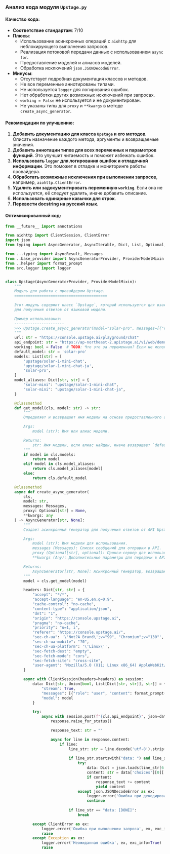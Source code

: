 ### **Анализ кода модуля `Upstage.py`**

#### **Качество кода:**

- **Соответствие стандартам**: 7/10
- **Плюсы**:
  - Использование асинхронных операций с `aiohttp` для неблокирующего выполнения запросов.
  - Реализация потоковой передачи данных с использованием `async for`.
  - Предоставление моделей и алиасов моделей.
  - Обработка исключений `json.JSONDecodeError`.
- **Минусы**:
  - Отсутствует подробная документация классов и методов.
  - Не все переменные аннотированы типами.
  - Не используется `logger` для логирования ошибок.
  - Нет обработки других возможных исключений при запросах.
  - `working = False` не используется и не документирован.
  - Не указаны типы для `proxy` и `**kwargs` в методе `create_async_generator`.

#### **Рекомендации по улучшению:**

1. **Добавить документацию для класса `Upstage` и его методов**. Описать назначение каждого метода, аргументы и возвращаемые значения.
2. **Добавить аннотации типов для всех переменных и параметров функций**. Это улучшит читаемость и поможет избежать ошибок.
3. **Использовать `logger` для логирования ошибок и отладочной информации**. Это поможет в отладке и мониторинге работы провайдера.
4. **Обработать возможные исключения при выполнении запросов**, например, `aiohttp.ClientError`.
5. **Удалить или задокументировать переменную `working`**. Если она не используется, её следует удалить, иначе добавить описание.
6. **Использовать одинарные кавычки для строк**.
7. **Перевести docstring на русский язык**.

#### **Оптимизированный код:**

```python
from __future__ import annotations

from aiohttp import ClientSession, ClientError
import json
from typing import AsyncGenerator, AsyncIterable, Dict, List, Optional, Union

from ...typing import AsyncResult, Messages
from ..base_provider import AsyncGeneratorProvider, ProviderModelMixin
from ..helper import format_prompt
from src.logger import logger


class Upstage(AsyncGeneratorProvider, ProviderModelMixin):
    """
    Модуль для работы с провайдером Upstage.
    =========================================

    Этот модуль содержит класс `Upstage`, который используется для взаимодействия с API Upstage
    для получения ответов от языковой модели.

    Пример использования:
    ----------------------
    >>> Upstage.create_async_generator(model="solar-pro", messages=[{"role": "user", "content": "Hello"}])
    """
    url: str = "https://console.upstage.ai/playground/chat"
    api_endpoint: str = "https://ap-northeast-2.apistage.ai/v1/web/demo/chat/completions"
    working: bool = False  # TODO: Что это за переменная? Если не используется - удалить
    default_model: str = 'solar-pro'
    models: List[str] = [
        'upstage/solar-1-mini-chat',
        'upstage/solar-1-mini-chat-ja',
        'solar-pro',
    ]
    model_aliases: Dict[str, str] = {
        "solar-mini": "upstage/solar-1-mini-chat",
        "solar-mini": "upstage/solar-1-mini-chat-ja",
    }

    @classmethod
    def get_model(cls, model: str) -> str:
        """
        Определяет и возвращает имя модели на основе предоставленного алиаса или имени.

        Args:
            model (str): Имя или алиас модели.

        Returns:
            str: Имя модели, если алиас найден, иначе возвращает `default_model`.
        """
        if model in cls.models:
            return model
        elif model in cls.model_aliases:
            return cls.model_aliases[model]
        else:
            return cls.default_model

    @classmethod
    async def create_async_generator(
        cls,
        model: str,
        messages: Messages,
        proxy: Optional[str] = None,
        **kwargs: any
    ) -> AsyncGenerator[str, None]:
        """
        Создает асинхронный генератор для получения ответов от API Upstage.

        Args:
            model (str): Имя модели для использования.
            messages (Messages): Список сообщений для отправки в API.
            proxy (Optional[str], optional): Прокси-сервер для использования. По умолчанию `None`.
            **kwargs (Any): Дополнительные параметры для передачи в API.

        Returns:
            AsyncGenerator[str, None]: Асинхронный генератор, возвращающий текст ответа от API.
        """
        model = cls.get_model(model)

        headers: Dict[str, str] = {
            "accept": "*/*",
            "accept-language": "en-US,en;q=0.9",
            "cache-control": "no-cache",
            "content-type": "application/json",
            "dnt": "1",
            "origin": "https://console.upstage.ai",
            "pragma": "no-cache",
            "priority": "u=1, i",
            "referer": "https://console.upstage.ai/",
            "sec-ch-ua": '\'Not?A_Brand\';v="99", "Chromium";v="130"',
            "sec-ch-ua-mobile": "?0",
            "sec-ch-ua-platform": '\'Linux\'',
            "sec-fetch-dest": "empty",
            "sec-fetch-mode": "cors",
            "sec-fetch-site": "cross-site",
            "user-agent": "Mozilla/5.0 (X11; Linux x86_64) AppleWebKit/537.36 (KHTML, like Gecko) Chrome/130.0.0.0 Safari/537.36"
        }

        async with ClientSession(headers=headers) as session:
            data: Dict[str, Union[bool, List[Dict[str, str]], str]] = {
                "stream": True,
                "messages": [{"role": "user", "content": format_prompt(messages)}],
                "model": model
            }

            try:
                async with session.post(f"{cls.api_endpoint}", json=data, proxy=proxy) as response:
                    response.raise_for_status()

                    response_text: str = ""

                    async for line in response.content:
                        if line:
                            line_str: str = line.decode('utf-8').strip()
                            
                            if line_str.startswith("data: ") and line_str != "data: [DONE]":
                                try:
                                    data: Dict = json.loads(line_str[6:])
                                    content: str = data['choices'][0]['delta'].get('content', '')
                                    if content:
                                        response_text += content
                                        yield content
                                except json.JSONDecodeError as ex:
                                    logger.error('Ошибка при декодировании JSON', ex, exc_info=True)
                                    continue
                            
                            if line_str == "data: [DONE]":
                                break

            except ClientError as ex:
                logger.error('Ошибка при выполнении запроса', ex, exc_info=True)
                raise
            except Exception as ex:
                logger.error('Неожиданная ошибка', ex, exc_info=True)
                raise